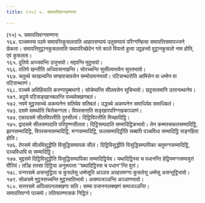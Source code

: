 ```yaml
---
title: (१५) ५. समापत्तिवग्गवण्णना

---
```

(१५) ५. समापत्तिवग्गवण्णना  
१६४. पञ्‍चमस्स पठमे समापत्तिकुसलताति आहारसप्पायं उतुसप्पायं परिग्गण्हित्वा समापत्तिसमापज्‍जने छेकता। समापत्तिवुट्ठानकुसलताति यथापरिच्छेदेन गते काले वियत्तो हुत्वा उट्ठहन्तो वुट्ठानकुसलो नाम होति, एवं कुसलता।  
१६५. दुतिये अज्‍जवन्ति उजुभावो। मद्दवन्ति मुदुभावो।  
१६६. ततिये खन्तीति अधिवासनखन्ति। सोरच्‍चन्ति सुसील्यभावेन सुरतभावो।  
१६७. चतुत्थे साखल्यन्ति सण्हवाचावसेन सम्मोदमानभावो। पटिसन्थारोति आमिसेन वा धम्मेन वा पटिसन्थरणं।  
१६८. पञ्‍चमे अविहिंसाति करुणापुब्बभागो। सोचेय्यन्ति सीलवसेन सुचिभावो। छट्ठसत्तमानि उत्तानत्थानेव।  
१७१. अट्ठमे पटिसङ्खानबलन्ति पच्‍चवेक्खणबलं।  
१७२. नवमे मुट्ठस्सच्‍चे अकम्पनेन सतियेव सतिबलं। उद्धच्‍चे अकम्पनेन समाधियेव समाधिबलं।  
१७३. दसमे समथोति चित्तेकग्गता। विपस्सनाति सङ्खारपरिग्गाहकञ्‍ञाणं।  
१७४. एकादसमे सीलविपत्तीति दुस्सील्यं। दिट्ठिविपत्तीति मिच्छादिट्ठि।  
१७५. द्वादसमे सीलसम्पदाति परिपुण्णसीलता। दिट्ठिसम्पदाति सम्मादिट्ठिकभावो। तेन कम्मस्सकतसम्मादिट्ठि, झानसम्मादिट्ठि, विपस्सनासम्मादिट्ठि, मग्गसम्मादिट्ठि, फलसम्मादिट्ठीति सब्बापि पञ्‍चविधा सम्मादिट्ठि सङ्गहिता होति।  
१७६. तेरसमे सीलविसुद्धीति विसुद्धिसम्पापकं सीलं। दिट्ठिविसुद्धीति विसुद्धिसम्पापिका चतुमग्गसम्मादिट्ठि, पञ्‍चविधापि वा सम्मादिट्ठि।  
१७७. चुद्दसमे दिट्ठिविसुद्धीति विसुद्धिसम्पापिका सम्मादिट्ठियेव। यथादिट्ठिस्स च पधानन्ति हेट्ठिममग्गसम्पयुत्तं वीरियं। तञ्हि तस्सा दिट्ठिया अनुरूपत्ता ‘‘यथादिट्ठिस्स च पधान’’न्ति वुत्तं।  
१७८. पन्‍नरसमे असन्तुट्ठिता च कुसलेसु धम्मेसूति अञ्‍ञत्र अरहत्तमग्गा कुसलेसु धम्मेसु असन्तुट्ठिभावो।  
१७९. सोळसमे मुट्ठस्सच्‍चन्ति मुट्ठस्सतिभावो। असम्पजञ्‍ञन्ति अञ्‍ञाणभावो।  
१८०. सत्तरसमे अपिलापनलक्खणा सति। सम्मा पजाननलक्खणं सम्पजञ्‍ञन्ति।  
समापत्तिवग्गो पञ्‍चमो। ततियपण्णासकं निट्ठितं।  